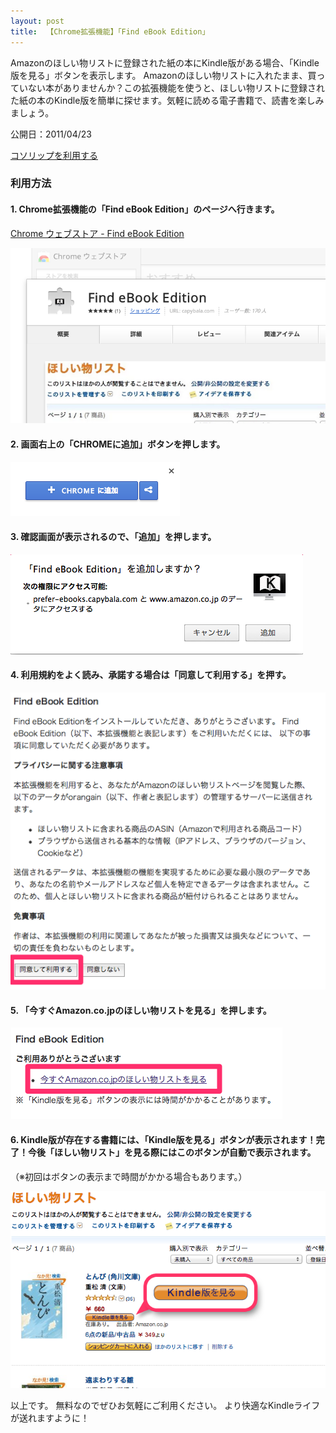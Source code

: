 ```yaml
---
layout: post
title:  【Chrome拡張機能】「Find eBook Edition」
---
```


Amazonのほしい物リストに登録された紙の本にKindle版がある場合、「Kindle版を見る」ボタンを表示します。 Amazonのほしい物リストに入れたまま、買っていない本がありませんか？この拡張機能を使うと、ほしい物リストに登録された紙の本のKindle版を簡単に探せます。気軽に読める電子書籍で、読書を楽しみましょう。

公開日：2011/04/23

[コソリップを利用する](http://cosolip.appspot.com/)

### 利用方法

#### 1. Chrome拡張機能の「Find eBook Edition」のページへ行きます。

[Chrome ウェブストア - Find eBook Edition](https://chrome.google.com/webstore/detail/find-ebook-edition/jhhpocdmfelpmobcnmjfppdpnbepkono)

![](/images/find-kindle-edition/find00.png)

#### 2. 画面右上の「CHROMEに追加」ボタンを押します。
![](/images/find-kindle-edition/find01.png)

#### 3. 確認画面が表示されるので、「追加」を押します。
![](/images/find-kindle-edition/find02.png)

#### 4. 利用規約をよく読み、承諾する場合は「同意して利用する」を押す。
![](/images/find-kindle-edition/find03.png)

#### 5. 「今すぐAmazon.co.jpのほしい物リストを見る」を押します。
![](/images/find-kindle-edition/find04.png)

#### 6. Kindle版が存在する書籍には、「Kindle版を見る」ボタンが表示されます！完了！今後「ほしい物リスト」を見る際にはこのボタンが自動で表示されます。

（※初回はボタンの表示まで時間がかかる場合もあります。）

![](/images/find-kindle-edition/thumbnail.png)

以上です。
無料なのでぜひお気軽にご利用ください。
より快適なKindleライフが送れますように！
